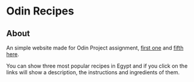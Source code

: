 # Odin Recipes
## About
An simple website made for Odin Project assignment, [first one](https://www.theodinproject.com/lessons/foundations-recipes) and [fifth here](https://www.theodinproject.com/lessons/foundations-block-and-inline). 

You can show three most popular recipes in Egypt and if you click on the links will show a description, the instructions and ingredients of them.

